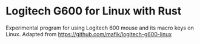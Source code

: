 # Logitech G600 for Linux with Rust

Experimental program for using Logitech 600 mouse and its macro keys on Linux. Adapted from https://github.com/mafik/logitech-g600-linux

